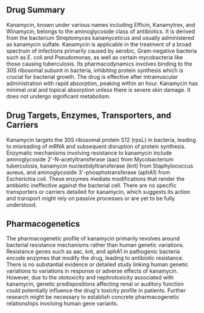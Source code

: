 ## Drug Summary
Kanamycin, known under various names including Efficin, Kanamytrex, and Winamycin, belongs to the aminoglycoside class of antibiotics. It is derived from the bacterium Streptomyces kanamyceticus and usually administered as kanamycin sulfate. Kanamycin is applicable in the treatment of a broad spectrum of infections primarily caused by aerobic, Gram-negative bacteria such as E. coli and Pseudomonas, as well as certain mycobacteria like those causing tuberculosis. Its pharmacodynamics involves binding to the 30S ribosomal subunit in bacteria, inhibiting protein synthesis which is crucial for bacterial growth. The drug is effective after intramuscular administration with rapid absorption, peaking within an hour. Kanamycin has minimal oral and topical absorption unless there is severe skin damage. It does not undergo significant metabolism.

## Drug Targets, Enzymes, Transporters, and Carriers
Kanamycin targets the 30S ribosomal protein S12 (rpsL) in bacteria, leading to misreading of mRNA and subsequent disruption of protein synthesis. Enzymatic mechanisms involving resistance to kanamycin include aminoglycoside 2'-N-acetyltransferase (aac) from Mycobacterium tuberculosis, kanamycin nucleotidyltransferase (knt) from Staphylococcus aureus, and aminoglycoside 3'-phosphotransferase (aphA1) from Escherichia coli. These enzymes mediate modifications that render the antibiotic ineffective against the bacterial cell. There are no specific transporters or carriers detailed for kanamycin, which suggests its action and transport might rely on passive processes or are yet to be fully understood.

## Pharmacogenetics
The pharmacogenetic profile of kanamycin primarily revolves around bacterial resistance mechanisms rather than human genetic variations. Resistance genes such as aac, knt, and aphA1 in pathogenic bacteria encode enzymes that modify the drug, leading to antibiotic resistance. There is no substantial evidence or detailed study linking human genetic variations to variations in response or adverse effects of kanamycin. However, due to the ototoxicity and nephrotoxicity associated with kanamycin, genetic predispositions affecting renal or auditory function could potentially influence the drug's toxicity profile in patients. Further research might be necessary to establish concrete pharmacogenetic relationships involving human gene variants.